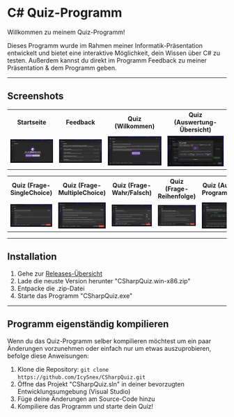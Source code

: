 # C# Quiz-Programm
Willkommen zu meinem Quiz-Programm!

Dieses Programm wurde im Rahmen meiner Informatik-Präsentation entwickelt und bietet eine interaktive Möglichkeit, dein Wissen über C# zu testen.
Außerdem kannst du direkt im Programm Feedback zu meiner Präsentation & dem Programm geben.  

---

## Screenshots
<table>
  <tr>
    <th>Startseite</th>
    <th>Feedback</th>
    <th>Quiz (Wilkommen)</th>
    <th>Quiz (Auswertung-Übersicht)</th>
  </tr>
  <tr>
    <td><img src="Screenshots/home.png" alt="home"></td>
    <td><img src="Screenshots/feedback.png" alt="feedback"></td>
    <td><img src="Screenshots/quiz-welcome.png" alt="quiz-welcome"></td>
    <td><img src="Screenshots/quiz-result-overview.png" alt="quiz-result-overview"></td>
  </tr>
</table>
<table>
  <tr>
    <th>Quiz (Frage-SingleChoice)</th>
    <th>Quiz (Frage-MultipleChoice)</th>
    <th>Quiz (Frage-Wahr/Falsch)</th>
    <th>Quiz (Frage-Reihenfolge)</th>
    <th>Quiz (Aufgabe-Programmieren)</th>
  </tr>
  <tr>
    <td><img src="Screenshots/quiz-question-singlechoice.png" alt="quiz-question-singlechoice"></td>
    <td><img src="Screenshots/quiz-question-multiplechoice.png" alt="quiz-question-multiplechoice"></td>
    <td><img src="Screenshots/quiz-question-truefalse.png" alt="quiz-question-truefalse"></td>
    <td><img src="Screenshots/quiz-question-reorder.png" alt="quiz-question-reorder"></td>
    <td><img src="Screenshots/quiz-question-coding.png" alt="quiz-question-coding"></td>
  </tr>
</table>

---

## Installation
1. Gehe zur [Releases-Übersicht](https://github.com/IcySnex/CSharpQuiz/releases)
2. Lade die neuste Version herunter "CSharpQuiz.win-x86.zip"
3. Entpacke die .zip-Datei
4. Starte das Programm "CSharpQuiz.exe"

---

## Programm eigenständig kompilieren
Wenn du das Quiz-Programm selber kompilieren möchtest um ein paar Änderungen vorzunehmen oder einfach nur um etwas auszuprobieren, befolge diese Anweisungen:
1. Klone die Repository: `git clone https://github.com/IcySnex/CSharpQuiz.git`
2. Öffne das Projekt "CSharpQuiz.sln" in deiner bevorzugten Entwicklungsumgebung (Visual Studio)
3. Füge deine Änderungen am Source-Code hinzu
4. Kompiliere das Programm und starte dein Quiz!
